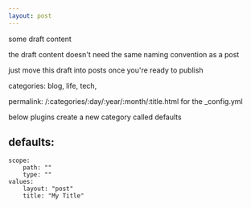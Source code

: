 ```yaml
---
layout: post
---
```


some draft content

the draft content doesn't need the same naming convention as a post

just move this draft into posts once you're ready to publish

categories: blog, life, tech,

permalink: /:categories/:day/:year/:month/:title.html
for the _config.yml

below plugins create a new category called defaults

defaults:
  -
    scope:
        path: ""
        type: ""
    values:
        layout: "post"
        title: "My Title"